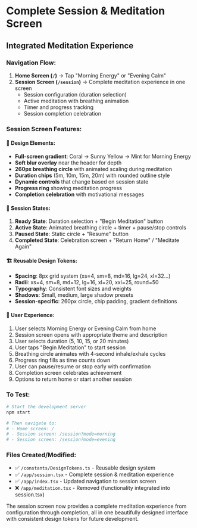 # Complete Session & Meditation Screen

## Integrated Meditation Experience

### Navigation Flow:
1. **Home Screen (`/`)** → Tap "Morning Energy" or "Evening Calm"
2. **Session Screen (`/session`)** → Complete meditation experience in one screen
   - Session configuration (duration selection)
   - Active meditation with breathing animation
   - Timer and progress tracking
   - Session completion celebration

### Session Screen Features:

#### 🎨 **Design Elements:**
- **Full-screen gradient**: Coral → Sunny Yellow → Mint for Morning Energy
- **Soft blur overlay** near the header for depth
- **260px breathing circle** with animated scaling during meditation
- **Duration chips** (5m, 10m, 15m, 20m) with rounded outline style
- **Dynamic controls** that change based on session state
- **Progress ring** showing meditation progress
- **Completion celebration** with motivational messages

#### 🔄 **Session States:**
1. **Ready State**: Duration selection + "Begin Meditation" button
2. **Active State**: Animated breathing circle + timer + pause/stop controls
3. **Paused State**: Static circle + "Resume" button
4. **Completed State**: Celebration screen + "Return Home" / "Meditate Again"

#### 🏗️ **Reusable Design Tokens:**
- **Spacing**: 8px grid system (xs=4, sm=8, md=16, lg=24, xl=32...)
- **Radii**: xs=4, sm=8, md=12, lg=16, xl=20, xxl=25, round=50
- **Typography**: Consistent font sizes and weights
- **Shadows**: Small, medium, large shadow presets
- **Session-specific**: 260px circle, chip padding, gradient definitions

#### 🎯 **User Experience:**
1. User selects Morning Energy or Evening Calm from home
2. Session screen opens with appropriate theme and description
3. User selects duration (5, 10, 15, or 20 minutes)
4. User taps "Begin Meditation" to start session
5. Breathing circle animates with 4-second inhale/exhale cycles
6. Progress ring fills as time counts down
7. User can pause/resume or stop early with confirmation
8. Completion screen celebrates achievement
9. Options to return home or start another session

### To Test:
```bash
# Start the development server
npm start

# Then navigate to:
# - Home screen: /
# - Session screen: /session?mode=morning
# - Session screen: /session?mode=evening
```

### Files Created/Modified:
- ✅ `/constants/DesignTokens.ts` - Reusable design system
- ✅ `/app/session.tsx` - Complete session & meditation experience
- ✅ `/app/index.tsx` - Updated navigation to session screen
- ❌ `/app/meditation.tsx` - Removed (functionality integrated into session.tsx)

The session screen now provides a complete meditation experience from configuration through completion, all in one beautifully designed interface with consistent design tokens for future development.